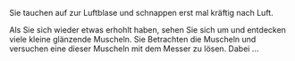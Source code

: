 Sie tauchen auf zur Luftblase und schnappen erst mal kräftig nach Luft.

Als Sie sich wieder etwas erhohlt haben, sehen Sie sich um und entdecken viele kleine glänzende Muscheln.
Sie Betrachten die Muscheln und versuchen eine dieser Muscheln mit dem Messer zu lösen. Dabei ...
